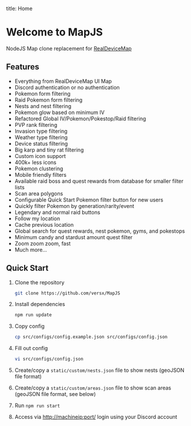 title: Home

# Welcome to MapJS

NodeJS Map clone replacement for [RealDeviceMap](https://github.com/realdevicemap/realdevicemap)

## Features

- Everything from RealDeviceMap UI Map
- Discord authentication or no authentication
- Pokemon form filtering
- Raid Pokemon form filtering  
- Nests and nest filtering  
- Pokemon glow based on minimum IV  
- Refactored Global IV/Pokemon/Pokestop/Raid filtering  
- PVP rank filtering  
- Invasion type filtering  
- Weather type filtering  
- Device status filtering
- Big karp and tiny rat filtering  
- Custom icon support  
- 400k+ less icons  
- Pokemon clustering  
- Mobile friendly filters  
- Available raid boss and quest rewards from database for smaller filter lists  
- Scan area polygons  
- Configurable Quick Start Pokemon filter button for new users  
- Quickly filter Pokemon by generation/rarity/event  
- Legendary and normal raid buttons  
- Follow my location  
- Cache previous location  
- Global search for quest rewards, nest pokemon, gyms, and pokestops  
- Minimum candy and stardust amount quest filter  
- Zoom zoom zoom, fast
- Much more...

## Quick Start

1. Clone the repository

    ```sh
    git clone https://github.com/versx/MapJS
    ```

1. Install dependencies

    ```sh
    npm run update
    ```

1. Copy config

    ```sh
    cp src/configs/config.example.json src/configs/config.json
    ```

1. Fill out config

    ```sh
    vi src/configs/config.json
    ```

1. Create/copy a `static/custom/nests.json` file to show nests (geoJSON file format)
1. Create/copy a `static/custom/areas.json` file to show scan areas (geoJSON file format, see below)
1. Run `npm run start`
1. Access via [http://machineip:port/]() login using your Discord account
